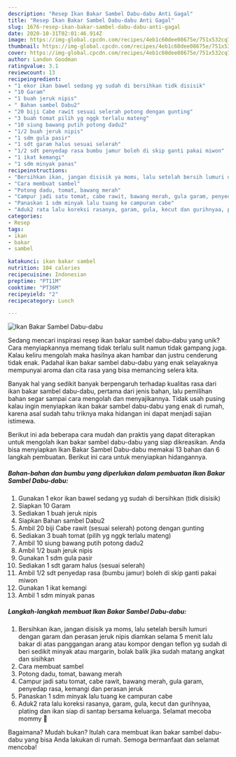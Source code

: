 ```yaml
---
description: "Resep Ikan Bakar Sambel Dabu-dabu Anti Gagal"
title: "Resep Ikan Bakar Sambel Dabu-dabu Anti Gagal"
slug: 1676-resep-ikan-bakar-sambel-dabu-dabu-anti-gagal
date: 2020-10-31T02:01:46.914Z
image: https://img-global.cpcdn.com/recipes/4eb1c60dee08675e/751x532cq70/ikan-bakar-sambel-dabu-dabu-foto-resep-utama.jpg
thumbnail: https://img-global.cpcdn.com/recipes/4eb1c60dee08675e/751x532cq70/ikan-bakar-sambel-dabu-dabu-foto-resep-utama.jpg
cover: https://img-global.cpcdn.com/recipes/4eb1c60dee08675e/751x532cq70/ikan-bakar-sambel-dabu-dabu-foto-resep-utama.jpg
author: Landon Goodman
ratingvalue: 3.1
reviewcount: 13
recipeingredient:
- "1 ekor ikan bawel sedang yg sudah di bersihkan tidk disisik"
- "10 Garam"
- "1 buah jeruk nipis"
- " Bahan sambel Dabu2"
- "20 biji Cabe rawit sesuai selerah potong dengan gunting"
- "3 buah tomat pilih yg nggk terlalu mateng"
- "10 siung bawang putih potong dadu2"
- "1/2 buah jeruk nipis"
- "1 sdm gula pasir"
- "1 sdt garam halus sesuai selerah"
- "1/2 sdt penyedap rasa bumbu jamur boleh di skip ganti pakai miwon"
- "1 ikat kemangi"
- "1 sdm minyak panas"
recipeinstructions:
- "Bersihkan ikan, jangan disisik ya moms, lalu setelah bersih lumuri dengan garam dan perasan jeruk nipis diamkan selama 5 menit lalu bakar di atas panggangan arang atau kompor dengan teflon yg sudah di beri sedikit minyak atau margarin, bolak balik jika sudah matang angkat dan sisihkan"
- "Cara membuat sambel"
- "Potong dadu, tomat, bawang merah"
- "Campur jadi satu tomat, cabe rawit, bawang merah, gula garam, penyedap rasa, kemangi dan perasan jeruk"
- "Panaskan 1 sdm minyak lalu tuang ke campuran cabe"
- "Aduk2 rata lalu koreksi rasanya, garam, gula, kecut dan gurihnyaa, plating dan ikan siap di santap bersama keluarga. Selamat mecoba mommy 🥰"
categories:
- Resep
tags:
- ikan
- bakar
- sambel

katakunci: ikan bakar sambel 
nutrition: 104 calories
recipecuisine: Indonesian
preptime: "PT11M"
cooktime: "PT36M"
recipeyield: "2"
recipecategory: Lunch

---
```



![Ikan Bakar Sambel Dabu-dabu](https://img-global.cpcdn.com/recipes/4eb1c60dee08675e/751x532cq70/ikan-bakar-sambel-dabu-dabu-foto-resep-utama.jpg)

Sedang mencari inspirasi resep ikan bakar sambel dabu-dabu yang unik? Cara menyiapkannya memang tidak terlalu sulit namun tidak gampang juga. Kalau keliru mengolah maka hasilnya akan hambar dan justru cenderung tidak enak. Padahal ikan bakar sambel dabu-dabu yang enak selayaknya mempunyai aroma dan cita rasa yang bisa memancing selera kita.



Banyak hal yang sedikit banyak berpengaruh terhadap kualitas rasa dari ikan bakar sambel dabu-dabu, pertama dari jenis bahan, lalu pemilihan bahan segar sampai cara mengolah dan menyajikannya. Tidak usah pusing kalau ingin menyiapkan ikan bakar sambel dabu-dabu yang enak di rumah, karena asal sudah tahu triknya maka hidangan ini dapat menjadi sajian istimewa.


Berikut ini ada beberapa cara mudah dan praktis yang dapat diterapkan untuk mengolah ikan bakar sambel dabu-dabu yang siap dikreasikan. Anda bisa menyiapkan Ikan Bakar Sambel Dabu-dabu memakai 13 bahan dan 6 langkah pembuatan. Berikut ini cara untuk menyiapkan hidangannya.

<!--inarticleads1-->

##### Bahan-bahan dan bumbu yang diperlukan dalam pembuatan Ikan Bakar Sambel Dabu-dabu:

1. Gunakan 1 ekor ikan bawel sedang yg sudah di bersihkan (tidk disisik)
1. Siapkan 10 Garam
1. Sediakan 1 buah jeruk nipis
1. Siapkan  Bahan sambel Dabu2
1. Ambil 20 biji Cabe rawit (sesuai selerah) potong dengan gunting
1. Sediakan 3 buah tomat (pilih yg nggk terlalu mateng)
1. Ambil 10 siung bawang putih potong dadu2
1. Ambil 1/2 buah jeruk nipis
1. Gunakan 1 sdm gula pasir
1. Sediakan 1 sdt garam halus (sesuai selerah)
1. Ambil 1/2 sdt penyedap rasa (bumbu jamur) boleh di skip ganti pakai miwon
1. Gunakan 1 ikat kemangi
1. Ambil 1 sdm minyak panas




<!--inarticleads2-->

##### Langkah-langkah membuat Ikan Bakar Sambel Dabu-dabu:

1. Bersihkan ikan, jangan disisik ya moms, lalu setelah bersih lumuri dengan garam dan perasan jeruk nipis diamkan selama 5 menit lalu bakar di atas panggangan arang atau kompor dengan teflon yg sudah di beri sedikit minyak atau margarin, bolak balik jika sudah matang angkat dan sisihkan
1. Cara membuat sambel
1. Potong dadu, tomat, bawang merah
1. Campur jadi satu tomat, cabe rawit, bawang merah, gula garam, penyedap rasa, kemangi dan perasan jeruk
1. Panaskan 1 sdm minyak lalu tuang ke campuran cabe
1. Aduk2 rata lalu koreksi rasanya, garam, gula, kecut dan gurihnyaa, plating dan ikan siap di santap bersama keluarga. Selamat mecoba mommy 🥰




Bagaimana? Mudah bukan? Itulah cara membuat ikan bakar sambel dabu-dabu yang bisa Anda lakukan di rumah. Semoga bermanfaat dan selamat mencoba!
